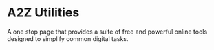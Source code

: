 # A2Z Utilities
A one stop page that provides a suite of free and powerful online tools designed to simplify common digital tasks.
